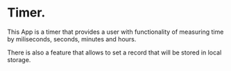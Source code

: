 # Timer.

This App is a timer that provides a user with functionality of measuring time by miliseconds, seconds, minutes and hours. 

There is also a feature that allows to set a record that will be stored in local storage.
